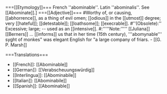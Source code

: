 ===[[Etymology]]===
French ''abominable''. Latin ''abominalis''. See [[Abominate]].]
===[[Adjective]]===
#Worthy of, or causing, [[abhorrence]], as a thing of evil omen; [[odious]] in the [[utmost]] degree; very [[hateful]]; [[detestable]]; [[loathsome]]; [[execrable]].
#''(Obsolete):'' Excessive; large; -- used as an [[intensive]]. 
#:'''''Note:''''' [[Juliana]] [[Berners]] ... [[informs]] us that in her time (15th century), '''abomynable''' syght of monkes" was elegant English for "a large company of friars. - [[G. P. Marsh]]
 
===Translations=== 
* [[French]]: [[Abominable]] 
* [[German]]: [[Verabscheuungswürdig]] 
* [[Interlingua]]: [[Abominabile]] 
* [[Italian]]: [[Abominabile]] 
* [[Spanish]]: [[Abominable]]
